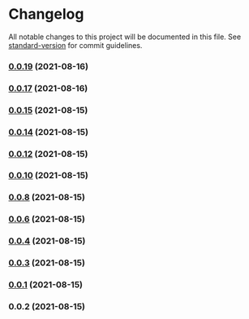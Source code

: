 # Changelog

All notable changes to this project will be documented in this file. See [standard-version](https://github.com/conventional-changelog/standard-version) for commit guidelines.

### [0.0.19](https://github.com/Shin-Tachibana/capacitor-fs/compare/v0.0.17...v0.0.19) (2021-08-16)

### [0.0.17](https://github.com/Shin-Tachibana/capacitor-fs/compare/v0.0.15...v0.0.17) (2021-08-16)

### [0.0.15](https://github.com/Shin-Tachibana/capacitor-fs/compare/v0.0.14...v0.0.15) (2021-08-15)

### [0.0.14](https://github.com/Shin-Tachibana/capacitor-fs/compare/v0.0.10...v0.0.14) (2021-08-15)

### [0.0.12](https://github.com/Shin-Tachibana/capacitor-fs/compare/v0.0.10...v0.0.12) (2021-08-15)

### [0.0.10](https://github.com/Shin-Code-Editor/capacitor-fs/compare/v0.0.8...v0.0.10) (2021-08-15)

### [0.0.8](https://github.com/Shin-Code-Editor/capacitor-fs/compare/v0.0.6...v0.0.8) (2021-08-15)

### [0.0.6](https://github.com/Shin-Code-Editor/capacitor-fs/compare/v0.0.4...v0.0.6) (2021-08-15)

### [0.0.4](https://github.com/Shin-Code-Editor/capacitor-fs/compare/v0.0.3...v0.0.4) (2021-08-15)

### [0.0.3](https://github.com/Shin-Code-Editor/capacitor-fs/compare/v0.0.1...v0.0.3) (2021-08-15)

### [0.0.1](https://github.com/Shin-Code-Editor/capacitor-fs/compare/v0.0.2...v0.0.1) (2021-08-15)

### 0.0.2 (2021-08-15)
